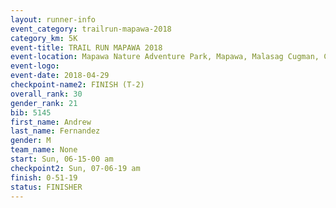 ```yaml
---
layout: runner-info 
event_category: trailrun-mapawa-2018 
category_km: 5K 
event-title: TRAIL RUN MAPAWA 2018 
event-location: Mapawa Nature Adventure Park, Mapawa, Malasag Cugman, Cagayan de Oro Philippines 
event-logo: 
event-date: 2018-04-29 
checkpoint-name2: FINISH (T-2) 
overall_rank: 30
gender_rank: 21
bib: 5145
first_name: Andrew
last_name: Fernandez
gender: M
team_name: None
start: Sun, 06-15-00 am
checkpoint2: Sun, 07-06-19 am
finish: 0-51-19
status: FINISHER
---
```

